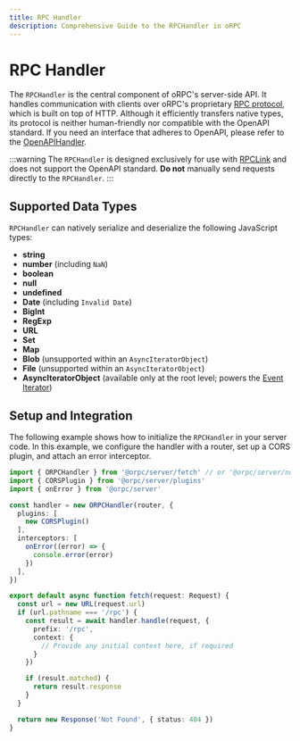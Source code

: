 ```yaml
---
title: RPC Handler
description: Comprehensive Guide to the RPCHandler in oRPC
---
```


# RPC Handler

The `RPCHandler` is the central component of oRPC's server-side API. It handles communication with clients over oRPC's proprietary [RPC protocol](/docs/advanced/rpc-protocol), which is built on top of HTTP.
Although it efficiently transfers native types, its protocol is neither human-friendly nor compatible with the OpenAPI standard.
If you need an interface that adheres to OpenAPI, please refer to the [OpenAPIHandler](/docs/openapi/openapi-handler).

:::warning
The `RPCHandler` is designed exclusively for use with [RPCLink](/docs/client/rpc-link) and does not support
the OpenAPI standard. **Do not** manually send requests directly to the `RPCHandler`.
:::

## Supported Data Types

`RPCHandler` can natively serialize and deserialize the following JavaScript types:

- **string**
- **number** (including `NaN`)
- **boolean**
- **null**
- **undefined**
- **Date** (including `Invalid Date`)
- **BigInt**
- **RegExp**
- **URL**
- **Set**
- **Map**
- **Blob** (unsupported within an `AsyncIteratorObject`)
- **File** (unsupported within an `AsyncIteratorObject`)
- **AsyncIteratorObject** (available only at the root level; powers the [Event Iterator](/docs/event-iterator))

## Setup and Integration

The following example shows how to initialize the `RPCHandler` in your server code.
In this example, we configure the handler with a router, set up a CORS plugin, and attach an error interceptor.

```ts
import { ORPCHandler } from '@orpc/server/fetch' // or '@orpc/server/node'
import { CORSPlugin } from '@orpc/server/plugins'
import { onError } from '@orpc/server'

const handler = new ORPCHandler(router, {
  plugins: [
    new CORSPlugin()
  ],
  interceptors: [
    onError((error) => {
      console.error(error)
    })
  ],
})

export default async function fetch(request: Request) {
  const url = new URL(request.url)
  if (url.pathname === '/rpc') {
    const result = await handler.handle(request, {
      prefix: '/rpc',
      context: {
        // Provide any initial context here, if required
      }
    })

    if (result.matched) {
      return result.response
    }
  }

  return new Response('Not Found', { status: 404 })
}
```
